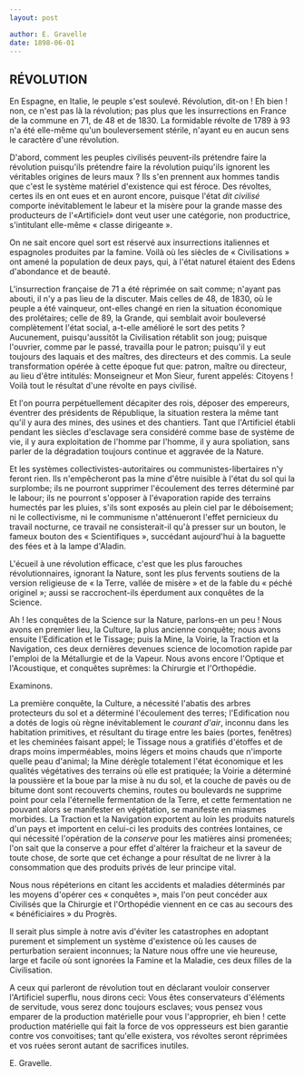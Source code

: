 ```yaml
---
layout: post

author: E. Gravelle
date: 1898-06-01
---
```


## RÉVOLUTION

En Espagne, en Italie, le peuple s'est soulevé. Révolution, dit-on ! Eh bien ! non, ce n'est pas là la révolution;
pas plus que les insurrections en France de la commune en 71, de 48 et de 1830. La formidable révolte de 1789 à
93 n'a été elle-même qu'un bouleversement stérile, n'ayant eu en aucun sens le caractère d'une révolution.

D'abord, comment les peuples civilisés peuvent-ils prétendre faire la révolution puisqu'ils prétendre faire la
révolution puiqu'ils ignorent les véritables origines de leurs maux ? Ils s'en prennent aux hommes tandis que
c'est le système matériel d'existence qui est féroce. Des révoltes, certes ils en ont eues et en auront encore,
puisque l'état *dit civilisé* comporte inévitablement le labeur et la misère pour la grande masse des producteurs
de l'&laquo;Artificiel&raquo; dont veut user une catégorie, non productrice, s'intitulant elle-même &laquo; classe
dirigeante &raquo;.

On ne sait encore quel sort est réservé aux insurrections italiennes et espagnoles produites par la famine. Voilà
où les siècles de &laquo; Civilisations &raquo; ont amené la population de deux pays, qui, à l'état naturel 
étaient des Edens d'abondance et de beauté.

L'insurrection française de 71 a été réprimée on sait comme; n'ayant pas abouti, il n'y a pas lieu de la discuter. 
Mais celles de 48, de 1830, où le peuple a été vainqueur, ont-elles changé en rien la situation économique des 
prolétaires; celle de 89, la Grande, qui semblait avoir bouleversé complètement l'état social, a-t-elle amélioré 
le sort des petits ? Aucunement, puisqu'aussitôt la Civilisation rétablit son joug; puisque l'ouvrier, comme par
le passé, travailla pour le patron; puisqu'il y eut toujours des laquais et des maîtres, des directeurs et des 
commis. La seule transformation opérée à cette époque fut que: patron, maître ou directeur, au lieu d'être 
intitulés: Monseigneur et Mon Sieur, furent appelés: Citoyens ! Voilà tout le résultat d'une révolte en pays 
civilisé.

Et l'on pourra perpétuellement décapiter des rois, déposer des empereurs, éventrer des présidents de République, 
la situation restera la même tant qu'il y aura des mines, des usines et des chantiers. Tant que l'Artificiel établi
pendant les siècles d'esclavage sera considéré comme base de système de vie, il y aura exploitation de l'homme par
l'homme, il y aura spoliation, sans parler de la dégradation toujours continue et aggravée de la Nature.

Et les systèmes collectivistes-autoritaires ou communistes-libertaires n'y feront rien. Ils n'empêcheront pas la
mine d'être nuisible à l'état du sol qui la surplombe; ils ne pourront supprimer l'écoulement des terres déterminé
par le labour; ils ne pourront s'opposer à l'évaporation rapide des terrains humectés par les pluies, s'ils sont 
exposés au plein ciel par le déboisement; ni le collectivisme, ni le communisme n'atténueront l'effet pernicieux
du travail nocturne, ce travail ne consisterait-il qu'à presser sur un bouton, le fameux bouton des &laquo; 
Scientifiques &raquo;, succédant aujourd'hui à la baguette des fées et à la lampe d'Aladin.

L'écueil à une révolution efficace, c'est que les plus farouches révolutionnaires, ignorant la Nature, sont les 
plus fervents soutiens de la version religieuse de &laquo; la Terre, vallée de misère &raquo; et de la fable du 
&laquo; péché originel &raquo;; aussi se raccrochent-ils éperdument aux conquêtes de la Science.

Ah ! les conquêtes de la Science sur la Nature, parlons-en un peu ! Nous avons en premier lieu, la Culture, la 
plus ancienne conquête; nous avons ensuite l'Edification et le Tissage; puis la Mine, la Voirie, la Traction et la 
Navigation, ces deux dernières devenues science de locomotion rapide par l'emploi de la Métallurgie et de la 
Vapeur. Nous avons encore l'Optique et l'Acoustique, et conquêtes suprêmes: la Chirurgie et l'Orthopédie.

Examinons.

La première conquête, la Culture, a nécessité l'abatis des arbres protecteurs du sol et a déterminé l'écoulement 
des terres; l'Edification nou a dotés de logis où règne inévitablement le *courant d'air*, inconnu dans les 
habitation primitives, et résultant du tirage entre les baies (portes, fenêtres) et les cheminées faisant appel; 
le Tissage nous a gratifiés d'étoffes et de draps moins imperméables, moins légers et moins chauds que n'importe 
quelle peau d'animal; la Mine dérègle totalement l'état économique et les qualités végétatives des terrains où
elle est pratiquée; la Voirie a déterminé la poussière et la boue par la mise à nu du sol, et la couche de pavés 
ou de bitume dont sont recouverts chemins, routes ou boulevards ne supprime point pour cela l'éternelle 
fermentation de la Terre, et cette fermentation ne pouvant alors se manifester en végétation, se manifeste en 
miasmes morbides. La Traction et la Navigation exportent au loin les produits naturels d'un pays et importent en 
celui-ci les produits des contrées lontaines, ce qui nécessité l'opération de la *conserve* pour les matières 
ainsi promenées; l'on sait que la conserve a pour effet d'altérer la fraicheur et la saveur de toute chose, de 
sorte que cet échange a pour résultat de ne livrer à la consommation que des produits privés de leur principe 
vital.

Nous nous répéterions en citant les accidents et maladies déterminés par les moyens d'opérer ces &laquo; conquêtes 
&raquo;, mais l'on peut concéder aux Civilisés que la Chirurgie et l'Orthopédie viennent en ce cas au secours des 
&laquo; bénéficiaires &raquo; du Progrès.

Il serait plus simple à notre avis d'éviter les catastrophes en adoptant purement et simplement un système 
d'existence où les causes de perturbation seraient inconnues; la Nature nous offre une vie heureuse, large et 
facile où sont ignorées la Famine et la Maladie, ces deux filles de la Civilisation.

A ceux qui parleront de révolution tout en déclarant vouloir conserver l'Artificiel superflu, nous dirons ceci: 
Vous êtes conservateurs d'éléments de servitude, vous serez donc toujours esclaves; vous pensez vous emparer de la 
production matérielle pour vous l'approprier, eh bien ! cette production matérielle qui fait la force de vos 
oppresseurs est bien garantie contre vos convoitises; tant qu'elle existera, vos révoltes seront réprimées et vos 
ruées seront autant de sacrifices inutiles.

E. Gravelle.